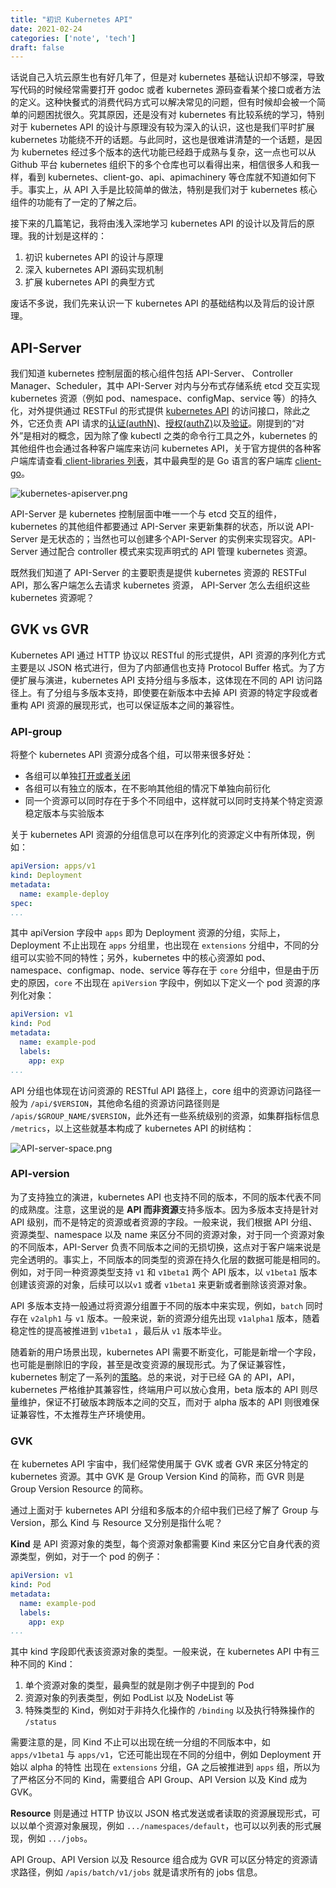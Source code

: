 ```yaml
---
title: "初识 Kubernetes API"
date: 2021-02-24
categories: ['note', 'tech']
draft: false
---
```


话说自己入坑云原生也有好几年了，但是对 kubernetes 基础认识却不够深，导致写代码的时候经常需要打开 godoc 或者 kubernetes 源码查看某个接口或者方法的定义。这种快餐式的消费代码方式可以解决常见的问题，但有时候却会被一个简单的问题困扰很久。究其原因，还是没有对 kubernetes 有比较系统的学习，特别对于 kubernetes API 的设计与原理没有较为深入的认识，这也是我们平时扩展 kubernetes 功能绕不开的话题。与此同时，这也是很难讲清楚的一个话题，是因为 kubernetes 经过多个版本的迭代功能已经趋于成熟与复杂，这一点也可以从 Github 平台 kubernetes 组织下的多个仓库也可以看得出来，相信很多人和我一样，看到 kubernetes、client-go、api、apimachinery 等仓库就不知道如何下手。事实上，从 API 入手是比较简单的做法，特别是我们对于 kubernetes 核心组件的功能有了一定的了解之后。

接下来的几篇笔记，我将由浅入深地学习 kubernetes API 的设计以及背后的原理。我的计划是这样的：

1. 初识 kubernetes API 的设计与原理
2. 深入 kubernetes API 源码实现机制
3. 扩展 kubernetes API 的典型方式

废话不多说，我们先来认识一下 kubernetes API 的基础结构以及背后的设计原理。

## API-Server

我们知道 kubernetes 控制层面的核心组件包括 API-Server、 Controller Manager、Scheduler，其中 API-Server 对内与分布式存储系统 etcd 交互实现 kubernetes 资源（例如 pod、namespace、configMap、service 等）的持久化，对外提供通过 RESTFul 的形式提供 [kubernetes API](https://kubernetes.io/docs/concepts/overview/kubernetes-api/) 的访问接口，除此之外，它还负责 API 请求的[认证(authN)](https://kubernetes.io/docs/reference/access-authn-authz/authentication/)、[授权(authZ)](https://kubernetes.io/docs/reference/access-authn-authz/authorization/)以及[验证](https://kubernetes.io/docs/reference/access-authn-authz/admission-controllers/)。刚提到的“对外”是相对的概念，因为除了像 kubectl 之类的命令行工具之外，kubernetes 的其他组件也会通过各种客户端库来访问 kubernetes API，关于官方提供的各种客户端库请查看[ client-libraries 列表](https://kubernetes.io/docs/reference/using-api/client-libraries/)，其中最典型的是 Go 语言的客户端库 [client-go](https://github.com/kubernetes/client-go/)。

![kubernetes-apiserver.png](https://i.loli.net/2021/02/24/du6sKlDQ3tqSU1r.png)

API-Server 是 kubernetes 控制层面中唯一一个与 etcd 交互的组件，kubernetes 的其他组件都要通过 API-Server 来更新集群的状态，所以说 API-Server 是无状态的；当然也可以创建多个API-Server 的实例来实现容灾。API-Server 通过配合 controller 模式来实现声明式的 API 管理 kubernetes 资源。

既然我们知道了 API-Server 的主要职责是提供 kubernetes 资源的 RESTFul API，那么客户端怎么去请求 kubernetes 资源， API-Server 怎么去组织这些 kubernetes 资源呢？

## GVK vs GVR

Kubernetes API 通过 HTTP 协议以 RESTful 的形式提供，API 资源的序列化方式主要是以 JSON 格式进行，但为了内部通信也支持 Protocol Buffer 格式。为了方便扩展与演进，kubernetes API 支持分组与多版本，这体现在不同的 API 访问路径上。有了分组与多版本支持，即使要在新版本中去掉 API 资源的特定字段或者重构 API 资源的展现形式，也可以保证版本之间的兼容性。

### API-group

将整个 kubernetes API 资源分成各个组，可以带来很多好处：

- 各组可以单独[打开或者关闭](https://kubernetes.io/docs/reference/using-api/#enabling-or-disabling)
- 各组可以有独立的版本，在不影响其他组的情况下单独向前衍化
- 同一个资源可以同时存在于多个不同组中，这样就可以同时支持某个特定资源稳定版本与实验版本

关于 kubernetes API 资源的分组信息可以在序列化的资源定义中有所体现，例如：

```yaml
apiVersion: apps/v1
kind: Deployment
metadata:
  name: example-deploy
spec:
...
```

其中 apiVersion 字段中 `apps` 即为 Deployment 资源的分组，实际上，Deployment 不止出现在 `apps` 分组里，也出现在 `extensions` 分组中，不同的分组可以实验不同的特性；另外，kubernetes 中的核心资源如 pod、namespace、configmap、node、service 等存在于 `core` 分组中，但是由于历史的原因，`core` 不出现在 `apiVersion` 字段中，例如以下定义一个 pod 资源的序列化对象：

```yaml
apiVersion: v1
kind: Pod
metadata:
  name: example-pod
  labels:
    app: exp
...
```

API 分组也体现在访问资源的 RESTful API 路径上，core 组中的资源访问路径一般为 `/api/$VERSION`，其他命名组的资源访问路径则是 `/apis/$GROUP_NAME/$VERSION`，此外还有一些系统级别的资源，如集群指标信息 `/metrics`，以上这些就基本构成了 kubernetes API 的树结构：

![API-server-space.png](https://i.loli.net/2021/02/24/dVyAUsCOX2SBI8g.png)

### API-version

为了支持独立的演进，kubernetes API 也支持不同的版本，不同的版本代表不同的成熟度。注意，这里说的是 **API 而非资源**支持多版本。因为多版本支持是针对 API 级别，而不是特定的资源或者资源的字段。一般来说，我们根据 API 分组、资源类型、namespace 以及 name 来区分不同的资源对象，对于同一个资源对象的不同版本，API-Server 负责不同版本之间的无损切换，这点对于客户端来说是完全透明的。事实上，不同版本的同类型的资源在持久化层的数据可能是相同的。例如，对于同一种资源类型支持 `v1` 和 `v1beta1` 两个 API 版本，以 `v1beta1` 版本创建该资源的对象，后续可以以`v1` 或者 `v1beta1` 来更新或者删除该资源对象。

API 多版本支持一般通过将资源分组置于不同的版本中来实现，例如，`batch` 同时存在 `v2alph1` 与 `v1` 版本。一般来说，新的资源分组先出现 `v1alpha1` 版本，随着稳定性的提高被推进到 `v1beta1` ，最后从 `v1` 版本毕业。

随着新的用户场景出现，kubernetes API 需要不断变化，可能是新增一个字段，也可能是删除旧的字段，甚至是改变资源的展现形式。为了保证兼容性，kubernetes 制定了一系列的[策略](https://github.com/kubernetes/community/blob/master/contributors/devel/sig-architecture/api_changes.md)。总的来说，对于已经 GA 的 API，API，kubernetes 严格维护其兼容性，终端用户可以放心食用，beta 版本的 API 则尽量维护，保证不打破版本跨版本之间的交互，而对于 alpha 版本的 API 则很难保证兼容性，不太推荐生产环境使用。

### GVK

在 kubernetes API 宇宙中，我们经常使用属于 GVK 或者 GVR 来区分特定的 kubernetes 资源。其中 GVK 是 Group Version Kind 的简称，而 GVR 则是 Group Version Resource 的简称。

通过上面对于 kubernetes API 分组和多版本的介绍中我们已经了解了 Group 与 Version，那么 Kind 与 Resource 又分别是指什么呢？

**Kind** 是 API 资源对象的类型，每个资源对象都需要 Kind 来区分它自身代表的资源类型，例如，对于一个 pod 的例子：

```yaml
apiVersion: v1
kind: Pod
metadata:
  name: example-pod
  labels:
    app: exp
...
```

其中 kind 字段即代表该资源对象的类型。一般来说，在 kubernetes API 中有三种不同的 Kind：

1. 单个资源对象的类型，最典型的就是刚才例子中提到的 Pod
2. 资源对象的列表类型，例如 PodList 以及 NodeList 等
3. 特殊类型的 Kind，例如对于非持久化操作的 `/binding` 以及执行特殊操作的 `/status`

需要注意的是，同 Kind 不止可以出现在统一分组的不同版本中，如 `apps/v1beta1` 与 `apps/v1`，它还可能出现在不同的分组中，例如 Deployment 开始以 alpha 的特性 出现在 `extensions` 分组，GA 之后被推进到 `apps` 组，所以为了严格区分不同的 Kind，需要组合 API Group、API Version 以及 Kind 成为 GVK。

**Resource** 则是通过 HTTP 协议以 JSON 格式发送或者读取的资源展现形式，可以以单个资源对象展现，例如 `.../namespaces/default`，也可以以列表的形式展现，例如 `.../jobs`。

API Group、API Version 以及 Resource 组合成为 GVR 可以区分特定的资源请求路径，例如 `/apis/batch/v1/jobs` 就是请求所有的 jobs 信息。
